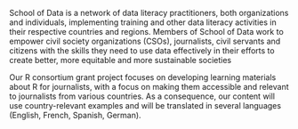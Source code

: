 School of Data is a network of data literacy practitioners, both organizations and individuals, implementing training and other data literacy activities in their respective countries and regions. Members of School of Data work to empower civil society organizations (CSOs), journalists, civil servants and citizens with the skills they need to use data effectively in their efforts to create better, more equitable and more sustainable societies

Our R consortium grant project focuses on developing learning materials about R for journalists, with a focus on making them accessible and relevant to journalists from various countries. As a consequence, our content will use country-relevant examples and will be translated in several languages (English, French, Spanish, German).
